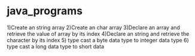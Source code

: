 # java_programs
1)Create an string array
2)Create an char array
3)Declare an array and retrieve the value of array by its index
4)Declare an string and retrieve the character by its index
5) type cast a byte data type to integer data type
6) type cast a long data type to short data
